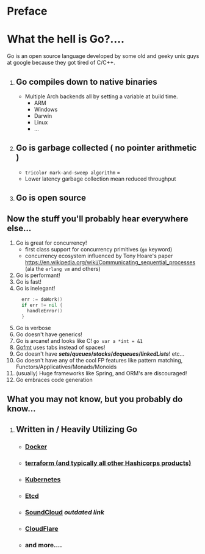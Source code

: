 # Preface

# What the hell is Go?....

Go is an open source language developed by some old and geeky unix guys at google because they got tired of C/C++.

1. ## Go compiles down to native binaries
    * Multiple Arch backends all by setting a variable at build time.
      * ARM
      * Windows
      * Darwin
      * Linux
      * ...
2. ## Go is garbage collected ( no pointer arithmetic )
    * `tricolor mark-and-sweep algorithm` =
    * Lower latency garbage collection mean reduced throughput
3. ## Go is open source

## Now the stuff you'll probably hear everywhere else...

1. Go is great for concurrency!
    * first class support for concurrency primitives (`go` keyword)
    * concurrency ecosystem influenced by Tony Hoare's paper https://en.wikipedia.org/wiki/Communicating_sequential_processes (ala the `erlang vm` and others)
2. Go is performant!
3. Go is fast!
4. Go is inelegant!
    ```go
      err := doWork()
      if err != nil {
        handleError()
      }
      ```
5. Go is verbose
6. Go doesn't have generics!
6. Go is arcane! and looks like C! ```go var a *int = &1```
7. [Gofmt](https://golang.org/cmd/gofmt/) uses tabs instead of spaces!
8. Go doesn't have ***sets*/*queues*/*stacks*/*dequeues*/*linkedLists***! etc...
9. Go doesn't have any of the cool FP features like pattern matching, Functors/Applicatives/Monads/Monoids
10. (usually) Huge frameworks like Spring, and ORM's are discouraged!
11. Go embraces code generation


## What you may not know, but you probably do know...
1. ## Written in / Heavily Utilizing Go
    * ### [Docker](https://github.com/moby/moby)
    * ### [terraform (and typically all other Hashicorps products)](https://github.com/mitchellh?tab=repositories)
    * ### [Kubernetes](https://github.com/kubernetes/kubernetes)
    * ### [Etcd](https://github.com/coreos/etcd)
    * ### [SoundCloud](https://developers.soundcloud.com/blog/go-at-soundcloud) *outdated link*
    * ### [CloudFlare](https://github.com/cloudflare)
    * ### and more....

